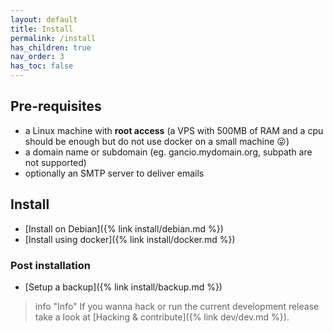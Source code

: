 ```yaml
---
layout: default
title: Install
permalink: /install
has_children: true
nav_order: 3
has_toc: false
---
```

## Pre-requisites
- a Linux machine with <strong>root access</strong> (a VPS with 500MB of RAM and a cpu should be enough but do not use docker on a small machine :stuck_out_tongue_winking_eye:)
- a domain name or subdomain (eg. gancio.mydomain.org, subpath are not supported)
- optionally an SMTP server to deliver emails

## Install

- [Install on Debian]({% link install/debian.md %})
- [Install using docker]({% link install/docker.md %})

### Post installation
- [Setup a backup]({% link install/backup.md %})


> info "Info"
> If you wanna hack or run the current development release take a look at [Hacking & contribute]({% link dev/dev.md %}).
>

